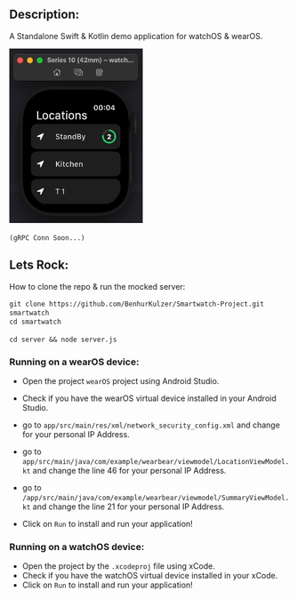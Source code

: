 ## Description:

A Standalone Swift & Kotlin demo application for watchOS & wearOS.

![screenshot](https://raw.githubusercontent.com/BenhurKulzer/Smartwatch-Project/refs/heads/main/server/assets/video.gif)

```(gRPC Conn Soon...)```

## Lets Rock:

How to clone the repo & run the mocked server:

```
git clone https://github.com/BenhurKulzer/Smartwatch-Project.git smartwatch
cd smartwatch

cd server && node server.js
```

### Running on a wearOS device:
- Open the project `wearOS` project using Android Studio.
- Check if you have the wearOS virtual device installed in your Android Studio.

- go to `app/src/main/res/xml/network_security_config.xml` and change for your personal IP Address.

- go to `app/src/main/java/com/example/wearbear/viewmodel/LocationViewModel.kt` and change the line 46 for your personal IP Address.

- go to `/app/src/main/java/com/example/wearbear/viewmodel/SummaryViewModel.kt` and change the line 21 for your personal IP Address.


- Click on `Run` to install and run your application!

### Running on a watchOS device:
- Open the project by the `.xcodeproj` file using xCode.
- Check if you have the watchOS virtual device installed in your xCode.
- Click on `Run` to install and run your application!
